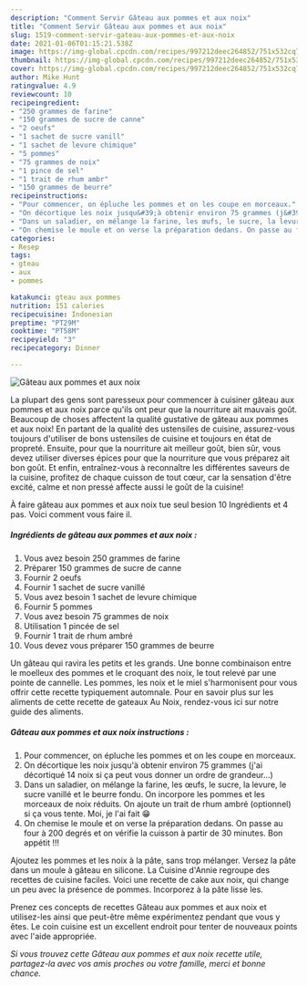 ```yaml
---
description: "Comment Servir Gâteau aux pommes et aux noix"
title: "Comment Servir Gâteau aux pommes et aux noix"
slug: 1519-comment-servir-gateau-aux-pommes-et-aux-noix
date: 2021-01-06T01:15:21.538Z
image: https://img-global.cpcdn.com/recipes/997212deec264852/751x532cq70/gateau-aux-pommes-et-aux-noix-photo-principale-de-la-recette.jpg
thumbnail: https://img-global.cpcdn.com/recipes/997212deec264852/751x532cq70/gateau-aux-pommes-et-aux-noix-photo-principale-de-la-recette.jpg
cover: https://img-global.cpcdn.com/recipes/997212deec264852/751x532cq70/gateau-aux-pommes-et-aux-noix-photo-principale-de-la-recette.jpg
author: Mike Hunt
ratingvalue: 4.9
reviewcount: 10
recipeingredient:
- "250 grammes de farine"
- "150 grammes de sucre de canne"
- "2 oeufs"
- "1 sachet de sucre vanill"
- "1 sachet de levure chimique"
- "5 pommes"
- "75 grammes de noix"
- "1 pince de sel"
- "1 trait de rhum ambr"
- "150 grammes de beurre"
recipeinstructions:
- "Pour commencer, on épluche les pommes et on les coupe en morceaux."
- "On décortique les noix jusqu&#39;à obtenir environ 75 grammes (j&#39;ai décortiqué 14 noix si ça peut vous donner un ordre de grandeur...)"
- "Dans un saladier, on mélange la farine, les œufs, le sucre, la levure, le sucre vanillé et le beurre fondu. On incorpore les pommes et les morceaux de noix réduits. On ajoute un trait de rhum ambré (optionnel) si ça vous tente. Moi, je l&#39;ai fait 😁"
- "On chemise le moule et on verse la préparation dedans. On passe au four à 200 degrés et on vérifie la cuisson à partir de 30 minutes. Bon appétit !!!"
categories:
- Resep
tags:
- gteau
- aux
- pommes

katakunci: gteau aux pommes 
nutrition: 151 calories
recipecuisine: Indonesian
preptime: "PT29M"
cooktime: "PT58M"
recipeyield: "3"
recipecategory: Dinner

---
```



![Gâteau aux pommes et aux noix](https://img-global.cpcdn.com/recipes/997212deec264852/751x532cq70/gateau-aux-pommes-et-aux-noix-photo-principale-de-la-recette.jpg)

La plupart des gens sont paresseux pour commencer à cuisiner gâteau aux pommes et aux noix parce qu'ils ont peur que la nourriture ait mauvais goût. Beaucoup de choses affectent la qualité gustative de gâteau aux pommes et aux noix! En partant de la qualité des ustensiles de cuisine, assurez-vous toujours d'utiliser de bons ustensiles de cuisine et toujours en état de propreté. Ensuite, pour que la nourriture ait meilleur goût, bien sûr, vous devez utiliser diverses épices pour que la nourriture que vous préparez ait bon goût. Et enfin, entraînez-vous à reconnaître les différentes saveurs de la cuisine, profitez de chaque cuisson de tout cœur, car la sensation d'être excité, calme et non pressé affecte aussi le goût de la cuisine!

<!--inarticleads1-->

À faire gâteau aux pommes et aux noix tue seul besion 10 Ingrédients et 4 pas. Voici comment vous faire il.

##### Ingrédients de gâteau aux pommes et aux noix :

1. Vous avez besoin 250 grammes de farine
1. Préparer 150 grammes de sucre de canne
1. Fournir 2 oeufs
1. Fournir 1 sachet de sucre vanillé
1. Vous avez besoin 1 sachet de levure chimique
1. Fournir 5 pommes
1. Vous avez besoin 75 grammes de noix
1. Utilisation 1 pincée de sel
1. Fournir 1 trait de rhum ambré
1. Vous devez vous préparer 150 grammes de beurre


Un gâteau qui ravira les petits et les grands. Une bonne combinaison entre le moelleux des pommes et le croquant des noix, le tout relevé par une pointe de cannelle. Les pommes, les noix et le miel s&#39;harmonisent pour vous offrir cette recette typiquement automnale. Pour en savoir plus sur les aliments de cette recette de gateaux Au Noix, rendez-vous ici sur notre guide des aliments. 

<!--inarticleads2-->

##### Gâteau aux pommes et aux noix instructions :

1. Pour commencer, on épluche les pommes et on les coupe en morceaux.
1. On décortique les noix jusqu&#39;à obtenir environ 75 grammes (j&#39;ai décortiqué 14 noix si ça peut vous donner un ordre de grandeur...)
1. Dans un saladier, on mélange la farine, les œufs, le sucre, la levure, le sucre vanillé et le beurre fondu. On incorpore les pommes et les morceaux de noix réduits. On ajoute un trait de rhum ambré (optionnel) si ça vous tente. Moi, je l&#39;ai fait 😁
1. On chemise le moule et on verse la préparation dedans. On passe au four à 200 degrés et on vérifie la cuisson à partir de 30 minutes. Bon appétit !!!


Ajoutez les pommes et les noix à la pâte, sans trop mélanger. Versez la pâte dans un moule à gâteau en silicone. La Cuisine d&#39;Annie regroupe des recettes de cuisine faciles. Voici une recette de cake aux noix, qui change un peu avec la présence de pommes. Incorporez à la pâte lisse les. 

<!--inarticleads1-->

<p>
Prenez ces concepts de recettes Gâteau aux pommes et aux noix et utilisez-les ainsi que peut-être même expérimentez pendant que vous y êtes. Le coin cuisine est un excellent endroit pour tenter de nouveaux points avec l'aide appropriée.
</p>

<p>
<i>Si vous trouvez cette Gâteau aux pommes et aux noix recette utile, partagez-la avec vos amis proches ou votre famille, merci et bonne chance.</i>
</p>
